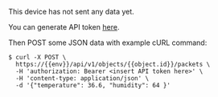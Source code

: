 
This device has not sent any data yet. 

You can generate API token [here](https://sandbox.rightech.io/api-tokens#?v=create&scopes=objects_one_packets_post).


Then POST some JSON data with example cURL command: 

```console
$ curl -X POST \
  https://{{env}}/api/v1/objects/{{object.id}}/packets \
  -H 'authorization: Bearer <insert API token here>' \
  -H 'content-type: application/json' \
  -d '{"temperature": 36.6, "humidity": 64 }'
```  
